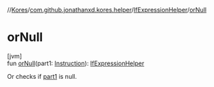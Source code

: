 //[Kores](../../../index.md)/[com.github.jonathanxd.kores.helper](../index.md)/[IfExpressionHelper](index.md)/[orNull](or-null.md)

# orNull

[jvm]\
fun [orNull](or-null.md)(part1: [Instruction](../../com.github.jonathanxd.kores/-instruction/index.md)): [IfExpressionHelper](index.md)

Or checks if [part1](or-null.md) is null.
